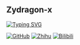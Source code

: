 ## Zydragon-x
[![Typing SVG](https://readme-typing-svg.herokuapp.com?center=%E5%81%87&vCenter=%E5%81%87&lines=Abstractness+is+the+price+of+generality)](https://git.io/typing-svg)

[![GitHub](https://img.shields.io/static/v1?label=Github&message=0&color=red&logo=github)](https://github.com/Zydragon-x)
[![Zhihu](https://img.shields.io/static/v1?label=Zhihu&message=215&color=blue&logo=zhihu)](https://www.zhihu.com/people/niu-l-28)
[![Bilibili](https://img.shields.io/static/v1?label=Bilibili&message=4&color=ff69b4)](https://space.bilibili.com/354150688)



